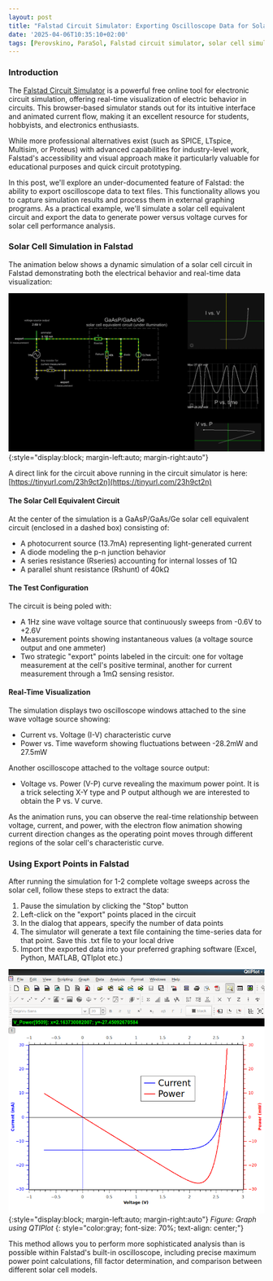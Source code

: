 ```yaml
---
layout: post
title: "Falstad Circuit Simulator: Exporting Oscilloscope Data for Solar Cell Analysis"
date: '2025-04-06T10:35:10+02:00'
tags: [Perovskino, ParaSol, Falstad circuit simulator, solar cell simulation, oscilloscope data export, I-V curve, power-voltage characteristics, circuit data analysis, photovoltaic modeling, maximum power point, GaAs solar cell, equivalent circuit, data visualization, electronic simulation tools]
---
```




### Introduction

The [Falstad Circuit Simulator](https://www.falstad.com/circuit/) is a powerful free online tool for electronic circuit simulation, offering real-time visualization of electric behavior in circuits. This browser-based simulator stands out for its intuitive interface and animated current flow, making it an excellent resource for students, hobbyists, and electronics enthusiasts.

While more professional alternatives exist (such as SPICE, LTspice, Multisim, or Proteus) with advanced capabilities for industry-level work, Falstad's accessibility and visual approach make it particularly valuable for educational purposes and quick circuit prototyping.

In this post, we'll explore an under-documented feature of Falstad: the ability to export oscilloscope data to text files. This functionality allows you to capture simulation results and process them in external graphing programs. As a practical example, we'll simulate a solar cell equivalent circuit and export the data to generate power versus voltage curves for solar cell performance analysis.


### Solar Cell Simulation in Falstad

The animation below shows a dynamic simulation of a solar cell circuit in Falstad demonstrating both the electrical behavior and real-time data visualization:


![](/imgs/output6.gif){:style="display:block; margin-left:auto; margin-right:auto"}

A direct link for the circuit above running in the circuit simulator is here: [https://tinyurl.com/23h9ct2n](https://tinyurl.com/23h9ct2n)


#### The Solar Cell Equivalent Circuit

At the center of the simulation is a GaAsP/GaAs/Ge solar cell equivalent circuit (enclosed in a dashed box) consisting of:
- A photocurrent source (13.7mA) representing light-generated current
- A diode modeling the p-n junction behavior
- A series resistance (Rseries) accounting for internal losses of 1Ω
- A parallel shunt resistance (Rshunt) of 40kΩ

#### The Test Configuration

The circuit is being poled with:
- A 1Hz sine wave voltage source that continuously sweeps from -0.6V to +2.6V
- Measurement points showing instantaneous values (a voltage source output and one ammeter)
- Two strategic "export" points labeled in the circuit: one for voltage measurement at the cell's positive terminal, another for current measurement through a 1mΩ sensing resistor.

#### Real-Time Visualization

The simulation displays two oscilloscope windows attached to the sine wave voltage source showing:
- Current vs. Voltage (I-V) characteristic curve
- Power vs. Time waveform showing fluctuations between -28.2mW and 27.5mW

Another oscilloscope attached to the voltage source output:
- Voltage vs. Power (V-P) curve revealing the maximum power point. It is a trick selecting X-Y type and P output although we are interested to obtain the P vs. V curve.

As the animation runs, you can observe the real-time relationship between voltage, current, and power, with the electron flow animation showing current direction changes as the operating point moves through different regions of the solar cell's characteristic curve.

### Using Export Points in Falstad

After running the simulation for 1-2 complete voltage sweeps across the solar cell, follow these steps to extract the data:

1. Pause the simulation by clicking the "Stop" button
2. Left-click on the "export" points placed in the circuit
3. In the dialog that appears, specify the number of data points
4. The simulator will generate a text file containing the time-series data for that point. Save this .txt file to your local drive
5. Import the exported data into your preferred graphing software (Excel, Python, MATLAB, QTIplot etc.)

![](/imgs/qtiplot.png){:style="display:block; margin-left:auto; margin-right:auto"}
*Figure: Graph using QTIPlot*
{: style="color:gray; font-size: 70%; text-align: center;"}

This method allows you to perform more sophisticated analysis than is possible within Falstad's built-in oscilloscope, including precise maximum power point calculations, fill factor determination, and comparison between different solar cell models.




